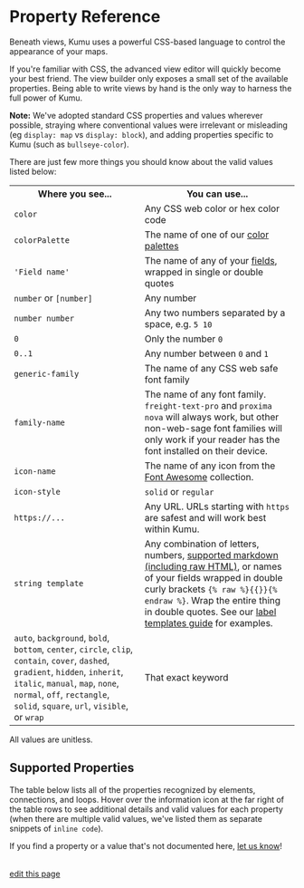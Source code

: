 # Property Reference

Beneath views, Kumu uses a powerful CSS-based language to control the appearance of your maps.

If you're familiar with CSS, the advanced view editor will quickly
become your best friend.  The view builder only exposes a small set
of the available properties.  Being able to write views by hand is
the only way to harness the full power of Kumu.

**Note:** We've adopted standard CSS properties and values wherever possible, straying where
conventional values were irrelevant or misleading (eg `display: map` vs `display: block`),
and adding properties specific to Kumu (such as `bullseye-color`).

There are just few more things you should know about the valid values listed below:

<table class="table border-bottom">
  <tbody>
    <tr>
      <th>Where you see...</th>
      <th>You can use...</th>
    </tr>
    <tr>
      <td><code>color</code></td>
      <td>Any CSS web color or hex color code</td>
    </tr>
    <tr>
      <td><code>colorPalette</code></td>
      <td>The name of one of our <a href="/guides/color-reference.html">color palettes</a></td>
    </tr>
    <tr>
      <td><code>'Field name'</code></td>
      <td>The name of any of your <a href="/guides/fields.html">fields</a>, wrapped in single or double quotes</td>
    </tr>
    <tr>
      <td><code>number</code> or <code>[number]</code></td>
      <td>Any number</td>
    </tr>
    <tr>
      <td><code>number number</code></td>
      <td>Any two numbers separated by a space, e.g. <code>5 10</code></td>
    </tr>
    <tr>
      <td><code>0</code></td>
      <td>Only the number <code>0</code></td>
    </tr>
    <tr>
      <td><code>0..1</code></td>
      <td>Any number between <code>0</code> and <code>1</code></td>
    </tr>
    <tr>
      <td><code>generic-family</code></td>
      <td>The name of any CSS web safe font family</td>
    </tr>
    <tr>
      <td><code>family-name</code></td>
      <td>The name of any font family. <code>freight-text-pro</code> and <code>proxima nova</code> will always work, but other non-web-sage font families will only work if your reader has the font installed on their device.</td>
    </tr>
    <tr>
      <td><code>icon-name</code></td>
      <td>The name of any icon from the <a href="https://fontawesome.com/icons">Font Awesome</a> collection.</td>
    </tr>
    <tr>
      <td><code>icon-style</code></td>
      <td><code>solid</code> or <code>regular</code></td>
    </tr>
    <tr>
      <td><code>https://...</code></td>
      <td>Any URL. URLs starting with <code>https</code> are safest and will work best within Kumu.</td>
    </tr>
    <tr>
      <td><code>string template</code></td>
      <td>Any combination of letters, numbers, <a href="/guides/markdown.html">supported markdown (including raw HTML)</a>, or names of your fields wrapped in double curly brackets <code>{% raw %}{{}}{% endraw %}</code>. Wrap the entire thing in double quotes. See our <a href="/guides/label-templates.html">label templates guide</a> for examples.</td>
    </tr>
    <tr>
      <td><code>auto</code>, <code>background</code>, <code>bold</code>, <code>bottom</code>, <code>center</code>, <code>circle</code>, <code>clip</code>, <code>contain</code>, <code>cover</code>, <code>dashed</code>, <code>gradient</code>, <code>hidden</code>, <code>inherit</code>, <code>italic</code>, <code>manual</code>, <code>map</code>, <code>none</code>, <code>normal</code>, <code>off</code>, <code>rectangle</code>, <code>solid</code>, <code>square</code>, <code>url</code>, <code>visible</code>, or <code>wrap</code></td>
      <td>That exact keyword</td>
    </tr>
  </tbody>
</table>

All values are unitless.

## Supported Properties

The table below lists all of the properties recognized by elements, connections, and loops. Hover over the information icon <i class="fa fa-info-circle" data-placement="left" data-html="true" title="I ❤︎ information!"></i> at the far right of the table rows to see additional details and valid values for each property (when there are multiple valid values, we've listed them as separate snippets of `inline code`).

If you find a property or a value that's not documented here, [let us know](mailto:support@kumu.io)!

<table id="property-reference" class="property-reference table borderless"></table>

<script
  type="text/javascript"
  src="https://unpkg.com/@alexvipond/kumu-docs-extracted@0.1.1/lib/index.umd.js"
></script>
<script type="text/javascript">
const propertyReference = [
  {
    "Property": "arrow-color",
    "Elements": "",
    "Connections": true,
    "Loops": "",
    "INFO Description": "Override the arrow color for a connection.",
    "INFO Valid values": "color"
  },
  {
    "Property": "arrow-height",
    "Elements": "",
    "Connections": true,
    "Loops": "",
    "INFO Description": "Used in combination with <code>arrow-min-height</code> to set arrow height.",
    "INFO Valid values": "number"
  },
  {
    "Property": "arrow-min-height",
    "Elements": "",
    "Connections": true,
    "Loops": "",
    "INFO Description": "Used in combination with <code>arrow-height</code> to set arrow height.",
    "INFO Valid values": '0'
  },
  {
    "Property": "arrow-min-width",
    "Elements": "",
    "Connections": true,
    "Loops": "",
    "INFO Description": "Used in combination with <code>arrow-width</code> to set arrow width.",
    "INFO Valid values": '0'
  },
  {
    "Property": "arrow-visibility",
    "Elements": "",
    "Connections": true,
    "Loops": "",
    "INFO Description": "Controls arrow visibility for directed connections.",
    "INFO Valid values": "visible|hidden"
  },
  {
    "Property": "arrow-width",
    "Elements": "",
    "Connections": true,
    "Loops": "",
    "INFO Description": "Used in combination with <code>arrow-min-width</code> to set arrow width.",
    "INFO Valid values": "number"
  },
  {
    "Property": "border-color",
    "Elements": true,
    "Connections": true,
    "Loops": "",
    "INFO Description": "Controls border color.",
    "INFO Valid values": "color"
  },
  {
    "Property": "border-opacity",
    "Elements": true,
    "Connections": true,
    "Loops": "",
    "INFO Description": "Controls border opacity.",
    "INFO Valid values": "0..1"
  },
  {
    "Property": "border-width",
    "Elements": true,
    "Connections": true,
    "Loops": "",
    "INFO Description": "Controls border width.",
    "INFO Valid values": "number"
  },
  {
    "Property": "bullseye-color",
    "Elements": true,
    "Connections": "",
    "Loops": "",
    "INFO Description": "Controls bullseye color.",
    "INFO Valid values": "color"
  },
  {
    "Property": "bullseye-opacity",
    "Elements": true,
    "Connections": "",
    "Loops": "",
    "INFO Description": "Controls bullseye opacity.",
    "INFO Valid values": "0..1"
  },
  {
    "Property": "bullseye-size",
    "Elements": true,
    "Connections": "",
    "Loops": "",
    "INFO Description": "Controls bullseye size.",
    "INFO Valid values": "0..1"
  },
  {
    "Property": "bullseye-visibility",
    "Elements": true,
    "Connections": "",
    "Loops": "",
    "INFO Description": "Controls bullseye visibility.",
    "INFO Valid values": "visible|hidden"
  },
  {
    "Property": "color",
    "Elements": true,
    "Connections": true,
    "Loops": "",
    "INFO Description": "Controls shapes' color.",
    "INFO Valid values": "color|gradient(color, color)"
  },
  {
    "Property": "curvature",
    "Elements": "",
    "Connections": true,
    "Loops": "",
    "INFO Description": "Controls line curvature.",
    "INFO Valid values": "0..1"
  },
  {
    "Property": "dash",
    "Elements": "",
    "Connections": true,
    "Loops": "",
    "INFO Description": "Controls the length of connection dashes (first number) and the distance between them (second number).",
    "INFO Valid values": "number number"
  },
  {
    "Property": "delay-color",
    "Elements": "",
    "Connections": true,
    "Loops": "",
    "INFO Description": "Controls color of delay markings.",
    "INFO Valid values": "color|inherit"
  },
  {
    "Property": "delay-height",
    "Elements": "",
    "Connections": true,
    "Loops": "",
    "INFO Description": "Controls height of delay markings.",
    "INFO Valid values": "number"
  },
  {
    "Property": "delay-position",
    "Elements": "",
    "Connections": true,
    "Loops": "",
    "INFO Description": "Controls delay markings' position along the connection.",
    "INFO Valid values": "0..1"
  },
  {
    "Property": "delay-stroke-width",
    "Elements": "",
    "Connections": true,
    "Loops": "",
    "INFO Description": "Controls width of delay markings.",
    "INFO Valid values": "number"
  },
  {
    "Property": "delay-visibility",
    "Elements": "",
    "Connections": true,
    "Loops": "",
    "INFO Description": "Controls visibility of delay markings.",
    "INFO Valid values": "visible|hidden"
  },
  {
    "Property": "delay-width",
    "Elements": "",
    "Connections": true,
    "Loops": "",
    "INFO Description": "Controls space between delay markings.",
    "INFO Valid values": "number"
  },
  {
    "Property": "display",
    "Elements": true,
    "Connections": true,
    "Loops": true,
    "INFO Description": "Controls inclusion in the map. Hidden objects will be fully removed from the map.",
    "INFO Valid values": "map|none"
  },
  {
    "Property": "flag",
    "Elements": true,
    "Connections": "",
    "Loops": "",
    "INFO Description": "Defines field and color scale for flags.",
    "INFO Valid values": "''Field name' with colorPalette"
  },
  {
    "Property": "flag-offset",
    "Elements": true,
    "Connections": "",
    "Loops": "",
    "INFO Description": "Controls space between flags and their elements.",
    "INFO Valid values": "number"
  },
  {
    "Property": "flag-size",
    "Elements": true,
    "Connections": "",
    "Loops": "",
    "INFO Description": "Controls thickness of flags.",
    "INFO Valid values": "number"
  },
  {
    "Property": "font-color",
    "Elements": true,
    "Connections": true,
    "Loops": true,
    "INFO Description": "Controls label font color.",
    "INFO Valid values": "color"
  },
  {
    "Property": "font-family",
    "Elements": true,
    "Connections": true,
    "Loops": true,
    "INFO Description": "Controls label font family.",
    "INFO Valid values": "family-name|generic-family"
  },
  {
    "Property": "font-size",
    "Elements": true,
    "Connections": true,
    "Loops": true,
    "INFO Description": "Controls label font size.",
    "INFO Valid values": "number"
  },
  {
    "Property": "font-style",
    "Elements": true,
    "Connections": true,
    "Loops": true,
    "INFO Description": "Controls label style.",
    "INFO Valid values": "normal|italic"
  },
  {
    "Property": "font-weight",
    "Elements": true,
    "Connections": true,
    "Loops": true,
    "INFO Description": "Controls label font weight.",
    "INFO Valid values": "normal|bold"
  },
  {
    "Property": "height",
    "Elements": true,
    "Connections": "",
    "Loops": "",
    "INFO Description": "Controls height of elements that are squares and/or rectangles.",
    "INFO Valid values": "auto|number"
  },
  {
    "Property": "icon",
    "Elements": true,
    "Connections": "",
    "Loops": "",
    "INFO Description": "Adds an icon as the item's image.",
    "INFO Valid values": "icon-name|icon-name icon-style|off"
  },
  {
    "Property": "icon-color",
    "Elements": true,
    "Connections": "",
    "Loops": "",
    "INFO Description": "Controls the icon color.",
    "INFO Valid values": "color"
  },
  {
    "Property": "image-size",
    "Elements": true,
    "Connections": "",
    "Loops": "",
    "INFO Description": "Controls image size.",
    "INFO Valid values": "cover|contain"
  },
  {
    "Property": "image-url",
    "Elements": true,
    "Connections": "",
    "Loops": "",
    "INFO Description": "Provides source url of image.",
    "INFO Valid values": "url(http://...)"
  },
  {
    "Property": "image-visibility",
    "Elements": true,
    "Connections": "",
    "Loops": "",
    "INFO Description": "Controls image visibility",
    "INFO Valid values": "visible|hidden"
  },
  {
    "Property": "label",
    "Elements": true,
    "Connections": true,
    "Loops": true,
    "INFO Description": "Replaces the default label with a label template.",
    "INFO Valid values": "none|string template"
  },
  {
    "Property": "label-placement",
    "Elements": true,
    "Connections": true,
    "Loops": true,
    "INFO Description": "Controls alignment of element labels.",
    "INFO Valid values": "bottom|center"
  },
  {
    "Property": "label-visibility",
    "Elements": true,
    "Connections": true,
    "Loops": true,
    "INFO Description": "Controls label visibility for all types.",
    "INFO Valid values": "visible|hidden"
  },
  {
    "Property": "layer",
    "Elements": true,
    "Connections": true,
    "Loops": true,
    "INFO Description": "Controls whether an item is in the foreground or background.",
    "INFO Valid values": "auto|background"
  },
  {
    "Property": "length",
    "Elements": "",
    "Connections": true,
    "Loops": "",
    "INFO Description": "Controls connection resting length.",
    "INFO Valid values": "number"
  },
  {
    "Property": "margin",
    "Elements": true,
    "Connections": "",
    "Loops": "",
    "INFO Description": "Controls amount of space between the border of an element and its connections.",
    "INFO Valid values": "number|none"
  },
  {
    "Property": "opacity",
    "Elements": true,
    "Connections": "",
    "Loops": true,
    "INFO Description": "Controls loop label opacity and element opacity.",
    "INFO Valid values": "0..1"
  },
  {
    "Property": "outline-color",
    "Elements": true,
    "Connections": "",
    "Loops": "",
    "INFO Description": "Controls the color of selected elements' outlines.",
    "INFO Valid values": "color"
  },
  {
    "Property": "outline-offset",
    "Elements": true,
    "Connections": "",
    "Loops": "",
    "INFO Description": "Controls the distance between selected elements and their outlines.",
    "INFO Valid values": "number"
  },
  {
    "Property": "outline-opacity",
    "Elements": true,
    "Connections": "",
    "Loops": "",
    "INFO Description": "Controls the opacity of selected elements' outlines.",
    "INFO Valid values": "0..1"
  },
  {
    "Property": "outline-width",
    "Elements": true,
    "Connections": "",
    "Loops": "",
    "INFO Description": "Controls the width of selected elements' outlines.",
    "INFO Valid values": "number"
  },
  {
    "Property": "padding",
    "Elements": true,
    "Connections": "",
    "Loops": "",
    "INFO Description": "Controls amount of space between the border of an element and its contents (image or bullseye).",
    "INFO Valid values": "number"
  },
  {
    "Property": "path-opacity",
    "Elements": "",
    "Connections": true,
    "Loops": "",
    "INFO Description": "Controls connection opacity.",
    "INFO Valid values": "0..1"
  },
  {
    "Property": "pattern",
    "Elements": "",
    "Connections": true,
    "Loops": "",
    "INFO Description": "Controls connection pattern. Equivalent of style.",
    "INFO Valid values": "solid|dashed"
  },
  {
    "Property": "pointer-events",
    "Elements": true,
    "Connections": true,
    "Loops": true,
    "INFO Description": "Controls whether or not an item can be clicked.",
    "INFO Valid values": "auto|none"
  },
  {
    "Property": "popover",
    "Elements": true,
    "Connections": true,
    "Loops": true,
    "INFO Description": "Sets the popover content",
    "INFO Valid values": "none|string template"
  },
  {
    "Property": "prepost-inset",
    "Elements": "",
    "Connections": true,
    "Loops": "",
    "INFO Description": "Controls the inset of pre-labels and post-labels.",
    "INFO Valid values": "number"
  },
  {
    "Property": "prepost-offset",
    "Elements": "",
    "Connections": true,
    "Loops": "",
    "INFO Description": "Controls the offset of pre-labels and post-labels.",
    "INFO Valid values": "number"
  },
  {
    "Property": "profile",
    "Elements": true,
    "Connections": true,
    "Loops": true,
    "INFO Description": "Controls whether or not the profile can be opened",
    "INFO Valid values": "on|off"
  },
  {
    "Property": "scale",
    "Elements": true,
    "Connections": true,
    "Loops": "",
    "INFO Description": "Controls element and connection scale (multiple of base size).",
    "INFO Valid values": "number"
  },
  {
    "Property": "shadow-color",
    "Elements": true,
    "Connections": "",
    "Loops": "",
    "INFO Description": "Controls shadow color.",
    "INFO Valid values": "color"
  },
  {
    "Property": "shadow-opacity",
    "Elements": true,
    "Connections": "",
    "Loops": "",
    "INFO Description": "Controls shadow opacity.",
    "INFO Valid values": "0..1"
  },
  {
    "Property": "shadow-size",
    "Elements": true,
    "Connections": "",
    "Loops": "",
    "INFO Description": "Controls shadow size.",
    "INFO Valid values": "1..5"
  },
  {
    "Property": "shadow-visibility",
    "Elements": true,
    "Connections": "",
    "Loops": "",
    "INFO Description": "Controls shadow visibility",
    "INFO Valid values": "visible|hidden"
  },
  {
    "Property": "shape",
    "Elements": true,
    "Connections": "",
    "Loops": "",
    "INFO Description": "Controls shape.",
    "INFO Valid values": "circle|square|rectangle"
  },
  {
    "Property": "size",
    "Elements": true,
    "Connections": true,
    "Loops": "",
    "INFO Description": "Controls base size.",
    "INFO Valid values": "number"
  },
  {
    "Property": "strength",
    "Elements": "",
    "Connections": true,
    "Loops": "",
    "INFO Description": "Controls connection strength.",
    "INFO Valid values": "0..1"
  },
  {
    "Property": "style",
    "Elements": "",
    "Connections": true,
    "Loops": "",
    "INFO Description": "Controls connection style. Equivalent of pattern.",
    "INFO Valid values": "solid|dashed"
  },
  {
    "Property": "text-align",
    "Elements": true,
    "Connections": "",
    "Loops": "",
    "INFO Description": "Controls alignment of element labels.",
    "INFO Valid values": "bottom|center"
  },
  {
    "Property": "text-overflow",
    "Elements": true,
    "Connections": true,
    "Loops": true,
    "INFO Description": "Controls text wrapping and truncating.",
    "INFO Valid values": "off|auto|auto [number]|manual|wrap|wrap [number]|clip|clip [number]|none"
  },
  {
    "Property": "visibility",
    "Elements": true,
    "Connections": true,
    "Loops": true,
    "INFO Description": "Controls visibility. Hidden objects will still affect layout and metrics.",
    "INFO Valid values": "visible|hidden"
  },
  {
    "Property": "width",
    "Elements": true,
    "Connections": "",
    "Loops": "",
    "INFO Description": "Controls width of elements that are squares and/or rectangles.",
    "INFO Valid values": "auto|number"
  }
]

KumuDocsExtracted.appendTable(
  { id: 'property-reference', reference: propertyReference },
  {
    transforms: {
      DEFAULT: (value, { checkmark }) => value === true ? checkmark : `${value}`,
    },
    effects: {
      th: {
        DEFAULT: th => th.classList.add('text-center'),
        Property: th => th.classList.add('text-left'),
      }
    }
  }
)

KumuDocsExtracted.appendSearchBox({ id: 'property-reference', hasInfo: true })
</script>

<span class="edit-link"><a href="https://github.com/kumu/docs/blob/master/guides/property-reference.md" target="_blank"><i class="fa fa-github"></i> edit this page</a></span>
